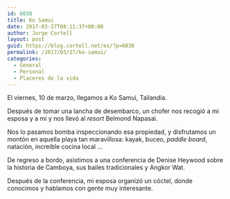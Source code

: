 ```yaml
---
id: 6038
title: Ko Samui
date: 2017-03-27T08:11:37+00:00
author: Jorge Cortell
layout: post
guid: https://blog.cortell.net/es/?p=6038
permalink: /2017/03/27/ko-samui/
categories:
  - General
  - Personal
  - Placeres de la vida
---
```

El viernes, 10 de marzo, llegamos a Ko Samui, Tailandia.
  
Después de tomar una lancha de desembarco, un chofer nos recogió a mi esposa y a mí y nos llevó al _resort_ Belmond Napasai.

Nos lo pasamos bomba inspeccionando esa propiedad, y disfrutamos un montón en aquella playa tan maravillosa: kayak, buceo, _paddle board_, natación, increíble cocina local ...

De regreso a bordo, asistimos a una conferencia de Denise Heywood sobre la historia de Camboya, sus bailes tradicionales y Angkor Wat.

Después de la conferencia, mi esposa organizó un cóctel, donde conocimos y hablamos con gente muy interesante.